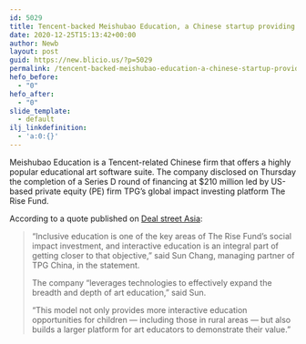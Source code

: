 ```yaml
---
id: 5029
title: Tencent-backed Meishubao Education, a Chinese startup providing online art classes to users aged 3 to 18, has raised $210M Series D
date: 2020-12-25T15:13:42+00:00
author: Newb
layout: post
guid: https://new.blicio.us/?p=5029
permalink: /tencent-backed-meishubao-education-a-chinese-startup-providing-online-art-classes-to-users-aged-3-to-18-has-raised-210m-series-d/
hefo_before:
  - "0"
hefo_after:
  - "0"
slide_template:
  - default
ilj_linkdefinition:
  - 'a:0:{}'
---
```

Meishubao Education is a Tencent-related Chinese firm that offers a highly popular educational art software suite. The company disclosed on Thursday the completion of a Series D round of financing at $210 million led by US-based private equity (PE) firm TPG’s global impact investing platform The Rise Fund.

According to a quote published on [Deal street Asia](https://www.dealstreetasia.com/stories/tpg-series-d-meishubao-221403/):

> “Inclusive education is one of the key areas of The Rise Fund’s social impact investment, and interactive education is an integral part of getting closer to that objective,” said Sun Chang, managing partner of TPG China, in the statement.
> 
> The company “leverages technologies to effectively expand the breadth and depth of art education,” said Sun.
> 
> “This model not only provides more interactive education opportunities for children — including those in rural areas — but also builds a larger platform for art educators to demonstrate their value.”